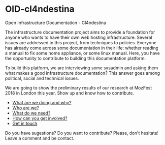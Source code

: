# OID-cl4ndestina
Open Infrastructure Documentation - Cl4ndestina

The infrastructure documentation project aims to provide a foundation for anyone who wants to have their own web hosting infrastructure. Several issues are addressed in this project, from techniques to policies. Everyone has already come across some documentation in their life: whether reading a manual to fix some home appliance, or some linux manual. Here, you have the opportunity to contribute to building this documentation platform.

To build this platform, we are interviewing some sysadmin and asking them what makes a good infrastructure documentation? This answer goes among political, social and technical issues.

We are going to show the preliminary results of our research at MozFest 2018 in London this year. Show up and know how to contribute.

* [What are we doing and why?](#what-are-we-doing-and-why)
* [Who are we?](#who-am-we)
* [What do we need?](#what-do-we-need)
* [How can you get involved?](#How-ca-you-get-involved)
* [Get in touch](#get-in-touch)

Do you have sugestions? Do you want to contribute?
Please, don't hesitate! Leave a comment and be contact.
